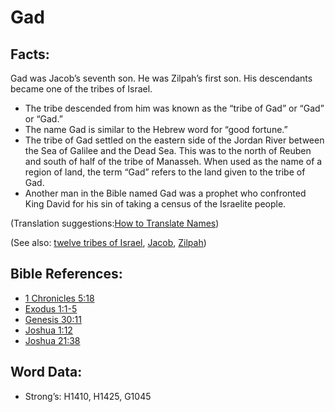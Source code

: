 # Gad

## Facts:

Gad was Jacob’s seventh son. He was Zilpah’s first son. His descendants became one of the tribes of Israel.

* The tribe descended from him was known as the “tribe of Gad” or “Gad” or “Gad.”
* The name Gad is similar to the Hebrew word for “good fortune.”
* The tribe of Gad settled on the eastern side of the Jordan River between the Sea of Galilee and the Dead Sea. This was to the north of Reuben and south of half of the tribe of Manasseh. When used as the name of a region of land, the term “Gad” refers to the land given to the tribe of Gad.
* Another man in the Bible named Gad was a prophet who confronted King David for his sin of taking a census of the Israelite people.

(Translation suggestions:[How to Translate Names](../../translate/translate-names))

(See also: [twelve tribes of Israel](../other/12tribesofisrael.md), [Jacob](../names/jacob.md), [Zilpah](../names/zilpah.md))

## Bible References:

* [1 Chronicles 5:18](rc://en/tn/help/1ch/05/18)
* [Exodus 1:1-5](rc://en/tn/help/exo/01/01)
* [Genesis 30:11](rc://en/tn/help/gen/30/11)
* [Joshua 1:12](rc://en/tn/help/jos/01/12)
* [Joshua 21:38](rc://en/tn/help/jos/21/38)

## Word Data:

* Strong’s: H1410, H1425, G1045
